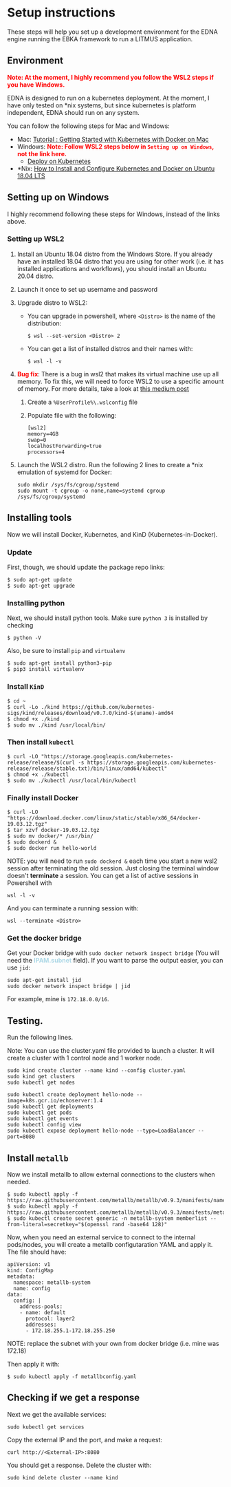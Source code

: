 # Setup instructions

These steps will help you set up a development environment for the EDNA engine running the EBKA framework to run a LITMUS application.

## Environment
<span style="color:red; font-weight:bold">Note: At the moment, I highly recommend you follow the WSL2 steps if you have Windows.</span>

EDNA is designed to run on a kubernetes deployment. At the moment, I have only tested on *nix systems, but since kubernetes is platform independent, EDNA should run on any system.

You can follow the following steps for Mac and Windows:

- Mac: [Tutorial : Getting Started with Kubernetes with Docker on Mac](https://rominirani.com/tutorial-getting-started-with-kubernetes-with-docker-on-mac-7f58467203fd#:~:text=%20Tutorial%20%3A%20Getting%20Started%20with%20Kubernetes%20with,now%20to%20expose%20our%20basic%20Nginx...%20More%20)
- Windows: <span style="font-weight:bold;color:red">Note: Follow WSL2 steps below in `Setting up on Windows`, not the link here.</span> 
    - [Deploy on Kubernetes](https://docs.docker.com/docker-for-windows/kubernetes/)
- *Nix: [How to Install and Configure Kubernetes and Docker on Ubuntu 18.04 LTS](https://www.howtoforge.com/tutorial/how-to-install-kubernetes-on-ubuntu/#:~:text=%20How%20to%20Install%20and%20Configure%20Kubernetes%20and,Nodes%20to%20the%20Kubernetes%20Cluster.%20In...%20More%20)

## Setting up on Windows
I highly recommend following these steps for Windows, instead of the links above.

### Setting up WSL2

1. Install an Ubuntu 18.04 distro from the Windows Store. If you already have an installed 18.04 distro that you are using for other work (i.e. it has installed applications and workflows), you should install an Ubuntu 20.04 distro. 
2. Launch it once to set up username and password
3. Upgrade distro to WSL2:
    - You can upgrade in powershell, where `<Distro>` is the name of the distribution:

        ```
        $ wsl --set-version <Distro> 2
        ```
    - You can get a list of installed distros and their names with:
        ```
        $ wsl -l -v
        ```

4. <strong><span style="font-weight:bold;color:red">Bug fix</span></strong>: There is a bug in wsl2 that makes its virtual machine use up all memory. To fix this, we will need to force WSL2 to use a specific amount of memory. For more details, take a look at [this medium post](https://blog.simonpeterdebbarma.com/2020-04-memory-and-wsl/)

    1. Create a `%UserProfile%\.wslconfig` file
    2. Populate file with the following:
    
        ```
        [wsl2]
        memory=4GB
        swap=0
        localhostForwarding=true
        processors=4        
        ```

5. Launch the WSL2 distro. Run the following 2 lines to create a *nix emulation of systemd for Docker:

    ```
    sudo mkdir /sys/fs/cgroup/systemd
    sudo mount -t cgroup -o none,name=systemd cgroup /sys/fs/cgroup/systemd
    ```

## Installing tools
Now we will install Docker, Kubernetes, and KinD (Kubernetes-in-Docker). 

### Update
First, though, we should update the package repo links:

```
$ sudo apt-get update
$ sudo apt-get upgrade
```

### Installing python
Next, we should install python tools. Make sure `python 3` is installed by checking

```
$ python -V
```

Also, be sure to install `pip` and `virtualenv`

```
$ sudo apt-get install python3-pip
$ pip3 install virtualenv
```

### Install `KinD`

```
$ cd ~
$ curl -Lo ./kind https://github.com/kubernetes-sigs/kind/releases/download/v0.7.0/kind-$(uname)-amd64
$ chmod +x ./kind
$ sudo mv ./kind /usr/local/bin/
```

### Then install `kubectl`

```
$ curl -LO "https://storage.googleapis.com/kubernetes-release/release/$(curl -s https://storage.googleapis.com/kubernetes-release/release/stable.txt)/bin/linux/amd64/kubectl"
$ chmod +x ./kubectl
$ sudo mv ./kubectl /usr/local/bin/kubectl
```

### Finally install Docker

```
$ curl -LO "https://download.docker.com/linux/static/stable/x86_64/docker-19.03.12.tgz"
$ tar xzvf docker-19.03.12.tgz
$ sudo mv docker/* /usr/bin/
$ sudo dockerd &
$ sudo docker run hello-world
```

NOTE: you will need to run `sudo dockerd &` each time you start a new wsl2 session after terminating the old session. Just closing the terminal window doesn't **terminate** a session. You can get a list of active sessions in Powershell with 

```
wsl -l -v
```

And you can terminate a running session with:

```
wsl --terminate <Distro>
```

### Get the docker bridge
Get your Docker bridge with `sudo docker network inspect bridge` (You will need the <span style="color:lightblue;font-weight:bold">IPAM.subnet</span> field). If you want to parse the output easier, you can use `jid`:

```
sudo apt-get install jid
sudo docker network inspect bridge | jid
```

For example, mine is `172.18.0.0/16`.


## Testing.
Run the following lines.

Note: You can use the cluster.yaml file provided to launch a cluster. It will create a cluster with 1 control node and 1 worker node.

```
sudo kind create cluster --name kind --config cluster.yaml
sudo kind get clusters
sudo kubectl get nodes

sudo kubectl create deployment hello-node --image=k8s.gcr.io/echoserver:1.4
sudo kubectl get deployments
sudo kubectl get pods
sudo kubectl get events
sudo kubectl config view
sudo kubectl expose deployment hello-node --type=LoadBalancer --port=8080
```

## Install `metallb`
Now we install metallb to allow external connections to the clusters when needed.

```
$ sudo kubectl apply -f https://raw.githubusercontent.com/metallb/metallb/v0.9.3/manifests/namespace.yaml
$ sudo kubectl apply -f https://raw.githubusercontent.com/metallb/metallb/v0.9.3/manifests/metallb.yaml
$ sudo kubectl create secret generic -n metallb-system memberlist --from-literal=secretkey="$(openssl rand -base64 128)"
```

Now, when you need an external service to connect to the internal pods/nodes, you will create a metallb configutaration YAML and apply it. The file should have:

```
apiVersion: v1
kind: ConfigMap
metadata:
  namespace: metallb-system
  name: config
data:
  config: |
    address-pools:
    - name: default
      protocol: layer2
      addresses:
      - 172.18.255.1-172.18.255.250
```

NOTE: replace the subnet with your own from docker bridge (i.e. mine was 172.18)

Then apply it with:

```
$ sudo kubectl apply -f metallbconfig.yaml
```

## Checking if we get a response

Next we get the available services:
```
sudo kubectl get services
```

Copy the external IP and the port, and make a request:

```
curl http://<External-IP>:8080
```

You should get a response. Delete the cluster with:

```
sudo kind delete cluster --name kind
```
